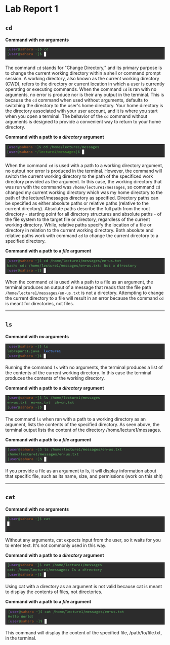 # Lab Report 1
## `cd`
__Command with *no* arguments__

![Image](cd-no-arguments.png)

The command `cd` stands for "Change Directory," and its primary purpose is to change the current working directory within a shell or command prompt session. A working directory, also known as the current working directory (CWD), refers to the directory or current location in which a user is currently operating or executing commands. When the command `cd` is ran with no arguments, no error is produce nor is their any output in the terminal. This is because the `cd` command when used without arguments, defaults to switching the directory to the user's home directory. Your home directory is the directory associated with your user account, and it is where you start when you open a terminal. The behavior of the `cd` command without arguments is designed to provide a convenient way to return to your home directory.

__Command with a path to a *directory* argument__

![Image](cd-dir-arg.png)

When the command `cd` is used with a path to a working directory argument, no output nor error is produced in the terminal. However, the command will switch the current working directory to the path of the specificed work directory provided as the argument. In this case, the working directory that was run with the command was `/home/lecture1/messages`, so command `cd` changed my current working directory which was my home directory to the path of the lecture1/messages directory as specified. Directory paths can be specified as either absolute paths or relative paths (relative to the current directory). Absolute paths describe the full path from the root directory - starting point for all directory structures and absolute paths - of the file system to the target file or directory, regardless of the current working directory. While, relative paths specify the location of a file or directory in relation to the current working directory. Both absolute and relative paths work with command `cd` to change the current directory to a specified directory. 

__Command with a path to a *file* argument__

![Image](cd-file-arg.png)

When the command `cd` ia used with a path to a file as an argument, the terminal produces an output of a message that reads that the file path `/home/lecture1/messages/en-us.txt` is not a directory. Attempting to change the current directory to a file will result in an error because the command `cd` is meant for directories, not files.

___

## `ls`
__Command with *no* arguments__

![Image](ls-no-arg.png)

Running the command `ls` with no arguments, the terminal produces a list of the contents of the current working directory. In this case the terminal produces the contents of the working directory. 

__Command with a path to a *directory* argument__ 

![Image](ls-dir-arg.png)

The command `ls` when ran with a path to a working directory as an argument, lists the contents of the specified directory. As seen above, the terminal output lists the content of the directory /home/lecture1/messages.

__Command with a path to a *file* argument__

![Image](ls-file-arg.png)

If you provide a file as an argument to ls, it will display information about that specific file, such as its name, size, and permissions (work on this shit)

___

## `cat`
__Command with *no* arguments__

![Image](cat-no-arg.png)

 Without any arguments, cat expects input from the user, so it waits for you to enter text. It's not commonly used in this way.

__Command with a path to a *directory* argument__

![Image](cat-dir-arg.png)

Using cat with a directory as an argument is not valid because cat is meant to display the contents of files, not directories.

__Command with a path to a *file* argument__

![Image](cat-file-arg.png)

This command will display the content of the specified file, /path/to/file.txt, in the terminal.
